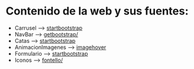 # Contenido de la web y sus fuentes:

* Carrusel --> <a href="https://startbootstrap.com/snippets/">startbootstrap</a>
* NavBar --> <a href="https://getbootstrap.com/">getbootstrap/</a>
* Catas --> <a href="https://startbootstrap.com/snippets/">startbootstrap</a>
* AnimacionImagenes --> <a href="http://www.imagehover.io/">imagehover</a>
* Formulario --> <a href="https://startbootstrap.com/snippets/">startbootstrap</a>
* Iconos --> <a href="http://fontello.com/">fontello/</a>
